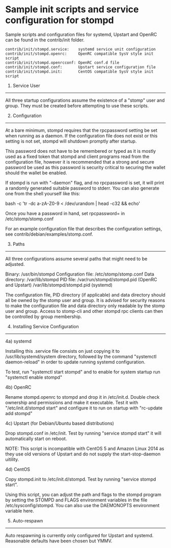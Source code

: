 Sample init scripts and service configuration for stompd
==========================================================

Sample scripts and configuration files for systemd, Upstart and OpenRC
can be found in the contrib/init folder.

    contrib/init/stompd.service:    systemd service unit configuration
    contrib/init/stompd.openrc:     OpenRC compatible SysV style init script
    contrib/init/stompd.openrcconf: OpenRC conf.d file
    contrib/init/stompd.conf:       Upstart service configuration file
    contrib/init/stompd.init:       CentOS compatible SysV style init script

1. Service User
---------------------------------

All three startup configurations assume the existence of a "stomp" user
and group.  They must be created before attempting to use these scripts.

2. Configuration
---------------------------------

At a bare minimum, stompd requires that the rpcpassword setting be set
when running as a daemon.  If the configuration file does not exist or this
setting is not set, stompd will shutdown promptly after startup.

This password does not have to be remembered or typed as it is mostly used
as a fixed token that stompd and client programs read from the configuration
file, however it is recommended that a strong and secure password be used
as this password is security critical to securing the wallet should the
wallet be enabled.

If stompd is run with "-daemon" flag, and no rpcpassword is set, it will
print a randomly generated suitable password to stderr.  You can also
generate one from the shell yourself like this:

bash -c 'tr -dc a-zA-Z0-9 < /dev/urandom | head -c32 && echo'

Once you have a password in hand, set rpcpassword= in /etc/stomp/stomp.conf

For an example configuration file that describes the configuration settings,
see contrib/debian/examples/stomp.conf.

3. Paths
---------------------------------

All three configurations assume several paths that might need to be adjusted.

Binary:              /usr/bin/stompd
Configuration file:  /etc/stomp/stomp.conf
Data directory:      /var/lib/stompd
PID file:            /var/run/stompd/stompd.pid (OpenRC and Upstart)
                     /var/lib/stompd/stompd.pid (systemd)

The configuration file, PID directory (if applicable) and data directory
should all be owned by the stomp user and group.  It is advised for security
reasons to make the configuration file and data directory only readable by the
stomp user and group.  Access to stomp-cli and other stompd rpc clients
can then be controlled by group membership.

4. Installing Service Configuration
-----------------------------------

4a) systemd

Installing this .service file consists on just copying it to
/usr/lib/systemd/system directory, followed by the command
"systemctl daemon-reload" in order to update running systemd configuration.

To test, run "systemctl start stompd" and to enable for system startup run
"systemctl enable stompd"

4b) OpenRC

Rename stompd.openrc to stompd and drop it in /etc/init.d.  Double
check ownership and permissions and make it executable.  Test it with
"/etc/init.d/stompd start" and configure it to run on startup with
"rc-update add stompd"

4c) Upstart (for Debian/Ubuntu based distributions)

Drop stompd.conf in /etc/init.  Test by running "service stompd start"
it will automatically start on reboot.

NOTE: This script is incompatible with CentOS 5 and Amazon Linux 2014 as they
use old versions of Upstart and do not supply the start-stop-daemon uitility.

4d) CentOS

Copy stompd.init to /etc/init.d/stompd. Test by running "service stompd start".

Using this script, you can adjust the path and flags to the stompd program by
setting the STOMPD and FLAGS environment variables in the file
/etc/sysconfig/stompd. You can also use the DAEMONOPTS environment variable here.

5. Auto-respawn
-----------------------------------

Auto respawning is currently only configured for Upstart and systemd.
Reasonable defaults have been chosen but YMMV.
